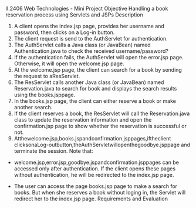 II.2406 Web Technologies - Mini Project
Objective
Handling a book reservation process using Servlets and JSPs
Description
1. A client opens the index.jsp page, provides her username and password, then clicks on a Log-in button.
2. The client request is send to the AuthServlet for authentication.
3. The AuthServlet calls a Java class (or JavaBean)
named Authentication.java to check the received username/password?
4. If the authentication fails, the AuthServlet will open the error.jsp page.
Otherwise, it will open the welcome.jsp page.
5. At the welcome.jsp page, the client can search for a book by sending the request
to aResServlet.
6. The ResServlet calls another Java class (or JavaBean)
named Reservation.java to search for book and displays the search results
using the books.jsppage.
7. In the books.jsp page, the client can either reserve a book or make another
search.
8. If the client reserves a book, the ResServlet will call
the Reservation.java class to update the reservation information and open the confirmation.jsp page to show whether the reservation is successful or not.
9. Atthewelcome.jsp,books.jspandconfirmation.jsppages,iftheclient clicksonaLog-outbutton,theAuthServletwillopenthegoodbye.jsppage and terminate the session.
Note that:


- welcome.jsp,error.jsp,goodbye.jspandconfirmation.jsppages can be accessed only after authentication. If the client opens these pages without authentication, he will be redirected to the index.jsp page.

-  The user can access the page books.jsp page to make a search for books. But when she reserves a book without loging in, the Servlet will redirect her to the index.jsp page.
Requirements and Evaluation
   
